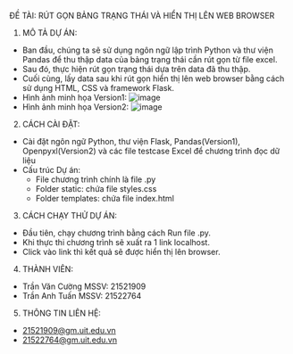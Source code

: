 ĐỀ TÀI: RÚT GỌN BẢNG TRẠNG THÁI VÀ HIỂN THỊ LÊN WEB BROWSER
1. MÔ TẢ DỰ ÁN:
- Ban đầu, chúng ta sẽ sử dụng ngôn ngữ lập trình Python và thư viện Pandas để thu thập data của bảng trạng thái cần rút gọn từ file excel.
- Sau đó, thực hiện rút gọn trạng thái dựa trên data đã thu thập.
- Cuối cùng, lấy data sau khi rút gọn hiển thị lên web browser bằng cách sử dụng HTML, CSS và framework Flask.
- Hình ảnh minh họa Version1: 
  ![image](https://github.com/CuongTranMCU/MinimizeStateTable/assets/114637328/ef2597c9-27e6-4b18-9348-f14130371979)
- Hình ảnh minh họa Version2:
  ![image](https://github.com/CuongTranMCU/MinimizeStateTable/assets/89649508/efee68bf-8c67-475b-85ea-212990733647)

2. CÁCH CÀI ĐẶT:
- Cài đặt ngôn ngữ Python, thư viện Flask, Pandas(Version1), Openpyxl(Version2) và các file testcase Excel để chương trình đọc dữ liệu
- Cấu trúc Dự án: 
     + File chương trình chính là file .py
     + Folder static: chứa file styles.css
     + Folder templates: chứa file index.html
3. CÁCH CHẠY THỬ DỰ ÁN:
+ Đầu tiên, chạy chương trình bằng cách Run file .py.
+ Khi thực thi chương trình sẽ xuất ra 1 link localhost.
+ Click vào link thì kết quả sẽ được hiển thị lên browser.
4. THÀNH VIÊN:
- Trần Văn Cường MSSV: 21521909 
- Trần Anh Tuấn  MSSV: 21522764
5. THÔNG TIN LIÊN HỆ:
 +  21521909@gm.uit.edu.vn
 +  21522764@gm.uit.edu.vn
